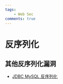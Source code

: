 ```yaml
---
tags:
    - Web Sec
comments: true
---
```


# 反序列化

## 其他反序列化漏洞

- [JDBC MySQL 反序列化](/CS/PL/Java/JavaSec/jdbc/#jdbc_2)